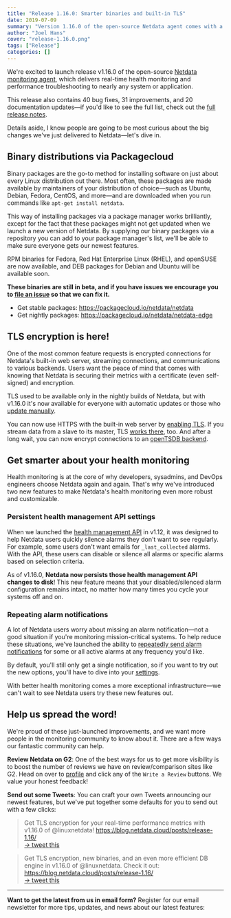 ```yaml
---
title: "Release 1.16.0: Smarter binaries and built-in TLS"
date: 2019-07-09
summary: "Version 1.16.0 of the open-source Netdata agent comes with a ton of bugfixes, new TLS encryption, and better binaries for smooth installation with package managers."
author: "Joel Hans"
cover: "release-1.16.0.png"
tags: ["Release"]
categories: []
---
```


We're excited to launch release v1.16.0 of the open-source [Netdata monitoring agent](https://github.com/netdata/netdata/), which delivers real-time health monitoring and performance troubleshooting to nearly any system or application.

This release also contains 40 bug fixes, 31 improvements, and 20 documentation updates—if you'd like to see the full list, check out the [full release notes](https://github.com/netdata/netdata/releases/tag/v1.16.0).

Details aside, I know people are going to be most curious about the big changes we've just delivered to Netdata—let's dive in.

<!--more-->

## Binary distributions via Packagecloud

Binary packages are the go-to method for installing software on just about every Linux distribution out there. Most often, these packages are made available by maintainers of your distribution of choice—such as Ubuntu, Debian, Fedora, CentOS, and more—and are downloaded when you run commands like `apt-get install netdata`.

This way of installing packages via a package manager works brilliantly, except for the fact that these packages might not get updated when we launch a new version of Netdata. By supplying our binary packages via a repository you can add to your package manager's list, we'll be able to make sure everyone gets our newest features.

RPM binaries for Fedora, Red Hat Enterprise Linux (RHEL), and openSUSE are now available, and DEB packages for Debian and Ubuntu will be available soon.

**These binaries are still in beta, and if you have issues we encourage you to [file an issue](https://github.com/netdata/netdata/issues) so that we can fix it.**

- Get stable packages: https://packagecloud.io/netdata/netdata
- Get nightly packages: https://packagecloud.io/netdata/netdata-edge


## TLS encryption is here!

One of the most common feature requests is encrypted connections for Netdata's built-in web server, streaming connections, and communications to various backends. Users want the peace of mind that comes with knowing that Netdata is securing their metrics with a certificate (even self-signed) and encryption.

TLS used to be available only in the nightly builds of Netdata, but with v1.16.0 it's now available for everyone with automatic updates or those who [update manually](https://docs.netdata.cloud/packaging/installer/update/).

You can now use HTTPS with the built-in web server by [enabling TLS](https://docs.netdata.cloud/web/server/#enabling-tls-support). If you stream data from a slave to its master, TLS [works there](https://docs.netdata.cloud/streaming/#securing-the-communication), too. And after a long wait, you can now encrypt connections to an [openTSDB backend](https://docs.netdata.cloud/backends/opentsdb/#https).


## Get smarter about your health monitoring

Health monitoring is at the core of why developers, sysadmins, and DevOps engineers choose Netdata again and again. That's why we've introduced two new features to make Netdata's health monitoring even more robust and customizable.

### Persistent health management API settings

When we launched the [health management API](https://docs.netdata.cloud/web/api/health/#health-management-api) in v1.12, it was designed to help Netdata users quickly silence alarms they don't want to see regularly. For example, some users don't want emails for `_last_collected` alarms. With the API, these users can disable or silence all alarms or specific alarms based on selection criteria.

As of v1.16.0, **Netdata now persists those health management API changes to disk**! This new feature means that your disabled/silenced alarm configuration remains intact, no matter how many times you cycle your systems off and on.

### Repeating alarm notifications

A lot of Netdata users worry about missing an alarm notification—not a good situation if you're monitoring mission-critical systems. To help reduce these situations, we've launched the ability to [repeatedly send alarm notifications](https://docs.netdata.cloud/health/#alarm-line-repeat) for some or all active alarms at any frequency you'd like.

By default, you'll still only get a single notification, so if you want to try out the new options, you'll have to dive into your [settings](https://docs.netdata.cloud/health/#alarm-line-repeat).

With better health monitoring comes a more exceptional infrastructure—we can't wait to see Netdata users try these new features out.


## Help us spread the word!

We're proud of these just-launched improvements, and we want more people in the monitoring community to know about it. There are a few ways our fantastic community can help.

**Review Netdata on G2**: One of the best ways for us to get more visibility is to boost the number of reviews we have on review/comparison sites like G2. Head on over to [profile](https://www.g2.com/products/netdata/reviews) and click any of the `Write a Review` buttons. We value your honest feedback!

**Send out some Tweets**: You can craft your own Tweets announcing our newest features, but we've put together some defaults for you to send out with a few clicks:

> Get TLS encryption for your real-time performance metrics with v1.16.0 of @linuxnetdata! https://blog.netdata.cloud/posts/release-1.16/ <br />
> [&rarr; tweet this](https://twitter.com/home?status=Get%20TLS%20encryption%20for%20your%20real-time%20performance%20metrics%20with%20v1.16.0%20of%20Netdata!%20https%3A//blog.netdata.cloud/posts/release-1.16/)

> Get TLS encryption, new binaries, and an even more efficient DB engine in v1.16.0 of @linuxnetdata. Check it out: https://blog.netdata.cloud/posts/release-1.16/ <br />
> [&rarr; tweet this](https://twitter.com/home?status=Get%20TLS%20encryption,%20new%20binaries,%20and%20an%20even%20more%20efficient%20DB%20engine%20in%20v1.16.0%20of%20%40linuxnetdata.%20Check%20it%20out%3A%20https%3A//blog.netdata.cloud/posts/release-1.16/)

---

**Want to get the latest from us in email form?** Register for our email newsletter for more tips, updates, and news about our latest features:

<script charset="utf-8" type="text/javascript" src="//js.hsforms.net/forms/shell.js"></script>
<script>
  hbspt.forms.create({
    portalId: "4567453",
    formId: "6a20deb5-a1e6-4312-9c4d-f6862f947fe0"
});
</script>